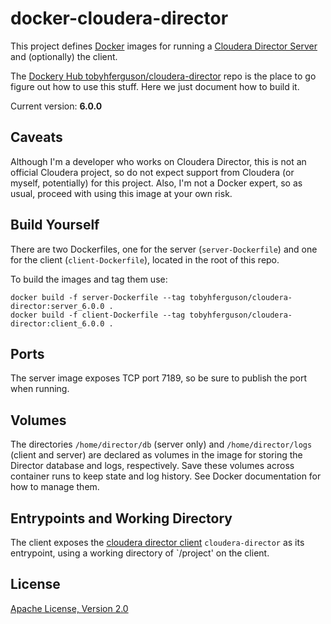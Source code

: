 # docker-cloudera-director

This project defines [Docker](https://www.docker.com/) images for running a [Cloudera Director Server](https://www.cloudera.com/products/product-components/cloudera-director.html) and (optionally) the client.

The [Dockery Hub tobyhferguson/cloudera-director](https://hub.docker.com/r/tobyhferguson/cloudera-director/) repo is the place to go figure out how to use this stuff. Here we just document how to build it.

Current version: **6.0.0**

## Caveats

Although I'm a developer who works on Cloudera Director, this is not an official Cloudera project, so do not expect support from Cloudera (or myself, potentially) for this project. Also, I'm not a Docker expert, so as usual, proceed with using this image at your own risk.

## Build Yourself

There are two Dockerfiles, one for the server (`server-Dockerfile`) and one for the client (`client-Dockerfile`), located in the root of this repo.

To build the images and tag them use:

```
docker build -f server-Dockerfile --tag tobyhferguson/cloudera-director:server_6.0.0 .
docker build -f client-Dockerfile --tag tobyhferguson/cloudera-director:client_6.0.0 .
```

## Ports
The server image exposes TCP port 7189, so be sure to publish the port when running. 

## Volumes

The directories `/home/director/db` (server only) and `/home/director/logs` (client and server) are declared as volumes in the image for storing the Director database and logs, respectively. Save these volumes across container runs to keep state and log history. See Docker documentation for how to manage them.

## Entrypoints and Working Directory

The client exposes the [cloudera director client](https://www.cloudera.com/documentation/director/latest/topics/director_client_run.html#concept_sk4_d2x_wr) `cloudera-director` as its entrypoint, using a working directory of `/project' on the client. 

## License

[Apache License, Version 2.0](http://www.apache.org/licenses/LICENSE-2.0)
